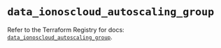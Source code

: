 # `data_ionoscloud_autoscaling_group`

Refer to the Terraform Registry for docs: [`data_ionoscloud_autoscaling_group`](https://registry.terraform.io/providers/ionos-cloud/ionoscloud/6.7.2/docs/data-sources/autoscaling_group).
